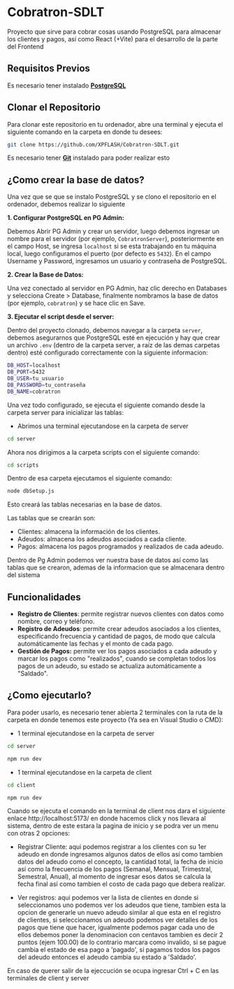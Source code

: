 # Cobratron-SDLT
Proyecto que sirve para cobrar cosas usando PostgreSQL para almacenar los clientes y pagos, así como React (+Vite) para el desarrollo de la parte del Frontend

## Requisitos Previos

Es necesario tener instalado [**PostgreSQL**](https://www.postgresql.org/)

## Clonar el Repositorio

Para clonar este repositorio en tu ordenador, abre una terminal y ejecuta el siguiente comando en la carpeta en donde tu desees:

```bash
git clone https://github.com/XPFLASH/Cobratron-SDLT.git
```
Es necesario tener [**Git**](https://git-scm.com/)  instalado para poder realizar esto 

## ¿Como crear la base de datos?

Una vez que se que se instalo PostgreSQL y se clono el repositorio en el ordenador, debemos realizar lo siguiente

**1. Configurar PostgreSQL en PG Admin:**

Debemos Abrir PG Admin y crear un servidor, luego debemos ingresar un nombre para el servidor (por ejemplo, `CobratronServer`), posteriormente en el campo Host, se ingresa `localhost` si se esta trabajando en tu máquina local, luego configuramos el puerto (por defecto es `5432`). En el campo Username y Password, ingresamos un usuario y contraseña de PostgreSQL.

**2. Crear la Base de Datos:**

Una vez conectado al servidor en PG Admin, haz clic derecho en Databases y selecciona Create > Database, finalmente nombramos la base de datos (por ejemplo, `cobratron`) y se hace clic en Save.

**3. Ejecutar el script desde el server:**

Dentro del proyecto clonado, debemos navegar a la carpeta `server`, debemos asegurarnos que PostgreSQL esté en ejecución y hay que crear un archivo `.env` (dentro de la carpeta server, a raíz de las demas carpetas dentro) esté configurado correctamente con la siguiente informacion:

```bash
DB_HOST=localhost
DB_PORT=5432
DB_USER=tu_usuario
DB_PASSWORD=tu_contraseña
DB_NAME=cobratron
```
Una vez todo configurado, se ejecuta el siguiente comando desde la carpeta server para inicializar las tablas:

- Abrimos una terminal ejecutandose en la carpeta de server
 
```bash
cd server
```

Ahora nos dirigimos a la carpeta scripts con el siguiente comando:

```bash
cd scripts
```

Dentro de esa carpeta ejecutamos el siguiente comando:

```bash
node dbSetup.js
```

Esto creará las tablas necesarias en la base de datos.

Las tablas que se crearán son:

- Clientes: almacena la información de los clientes.
- Adeudos: almacena los adeudos asociados a cada cliente.
- Pagos: almacena los pagos programados y realizados de cada adeudo.

Dentro de Pg Admin podemos ver nuestra base de datos así como las tablas que se crearon, ademas de la informacion que se almacenara dentro del sistema

## Funcionalidades

- **Registro de Clientes**: permite registrar nuevos clientes con datos como nombre, correo y teléfono.
- **Registro de Adeudos**: permite crear adeudos asociados a los clientes, especificando frecuencia y cantidad de pagos, de modo que calcula automáticamente las fechas y el monto de cada pago.
- **Gestión de Pagos:** permite ver los pagos asociados a cada adeudo y marcar los pagos como "realizados", cuando se completan todos los pagos de un adeudo, su estado se actualiza automáticamente a "Saldado".

## ¿Como ejecutarlo?

Para poder usarlo, es necesario tener abierta 2 terminales con la ruta de la carpeta en donde tenemos este proyecto (Ya sea en Visual Studio o CMD):

- 1 terminal ejecutandose en la carpeta de server
 
```bash
cd server 
```
  
```bash
npm run dev 
```
- 1 terminal ejecutandose en la carpeta de client
```bash
cd client 
```
  
```bash
npm run dev 
```
Cuando se ejecuta el comando en la terminal de client nos dara el siguiente enlace http://localhost:5173/ en donde hacemos click y nos llevara al sistema, dentro de este estara la pagina de inicio y se podra ver un menu con otras 2 opciones:

- Registrar Cliente: aqui podemos registrar a los clientes con su 1er adeudo en donde ingresamos algunos datos de ellos así como tambien datos del adeudo como el concepto, la cantidad total, la fecha de inicio así como la frecuencia de los pagos (Semanal, Mensual, Trimestral, Semestral, Anual), al momento de ingresar esos datos se calcula la fecha final así como tambien el costo de cada pago que debera realizar.
  
- Ver registros: aqui podemos ver la lista de clientes en donde si seleccionamos uno podemos ver los adeudos que tiene, tambien esta la opcion de generarle un nuevo adeudo similar al que esta en el registro de clientes, si seleccionamos un adeudo podemos ver detalles de los pagos que tiene que hacer, igualmente podemos pagar cada uno de ellos debemos poner la denominacion con centavos tambien es decir 2 puntos (ejem 100.00) de lo contrario marcara como invalido, si se pague cambia el estado de esa pago a 'pagado', si pagamos todos los pagos del adeudo entonces el adeudo cambia su estado a 'Saldado'.

En caso de querer salir de la ejeccución se ocupa ingresar Ctrl + C en las terminales de client y server 
